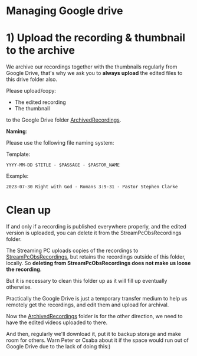 <h1>Managing Google drive</h1>



# 1) Upload the recording & thumbnail to the archive

We archive our recordings together with the thumbnails regularly from Google Drive, that's why
we ask you to **always upload** the edited files to this drive folder also.

Please upload/copy:
 * The edited recording
 * The thumbnail

to the Google Drive folder [ArchivedRecordings](https://drive.google.com/drive/folders/1uiSQAJTFtMKRcx1BCm3R-SwR9kuvnIYf).

<b>Naming</b>:

Please use the following file naming system:

Template:

`YYYY-MM-DD $TITLE - $PASSAGE - $PASTOR_NAME`

Example:

`2023-07-30 Right with God - Romans 3:9-31 - Pastor Stephen Clarke`


# Clean up

If and only if a recording is published everywhere properly, and the edited version is uploaded, you can delete it from the StreamPcObsRecordings folder.
     
The Streaming PC uploads copies of the recordings to [StreamPcObsRecordings](https://drive.google.com/drive/folders/1hNNs13uH2axNPDnkZgHyR10jpfO7UVrc?usp=drive_link), but
retains the recordings outside of this folder, locally.
So **deleting from StreamPcObsRecordings does not make us loose the recording**. 

But it is necessary to clean this folder up as it will fill up eventually otherwise.

Practically the Google Drive is just a temporary transfer medium to help us 
remotely get the recordings, and edit them and upload for archival.

Now the [ArchivedRecordings](https://drive.google.com/drive/folders/1uiSQAJTFtMKRcx1BCm3R-SwR9kuvnIYf?usp=drive_link) folder is for the other direction,
we need to have the edited videos uploaded to there. 


And then, regularly we'll download it, put it to backup storage and make room for others.
Warn Peter or Csaba about it if the space would run out of Google Drive due to the lack of doing this:)





